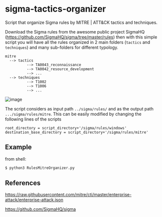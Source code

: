 # sigma-tactics-organizer
Script that organize Sigma rules by MITRE | ATT&amp;CK tactics and techniques. 

Download the Sigma rules from the awesome public project SigmaHQ (https://github.com/SigmaHQ/sigma/tree/master/rules) then with this simple script you will have all the rules organized in 2 main folders (`tactics` and `techniques`) and many sub-folders for different typology.
```
mitre
  --> tactics
          --> TA0043_reconnaissance
          --> TA0042_resource_development
          --> ...
  --> techniques
          --> T1002
          --> T1006
          --> ...
```

![image](https://github.com/dan21san/sigma-tactics-organizer/assets/98960305/d4666727-7f7d-4f96-afa2-34aa1102bd1e)


The script considers as input path `../sigma/rules/` and as the output path `.../sigma/rules/mitre`. This can be easily modified by changing the following lines of the scripts 

`root_directory = script_directory+'/sigma/rules/windows'`  
`destination_base_directory = script_directory+'/sigma/rules/mitre'`


## Example
from shell:
```bash
$ python3 RulesMitreOrganizer.py
```

## References
https://raw.githubusercontent.com/mitre/cti/master/enterprise-attack/enterprise-attack.json

https://github.com/SigmaHQ/sigma
